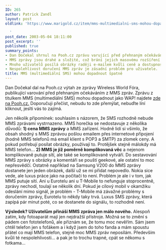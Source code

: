```yaml
---
ID: 265
author: Patrick Zandl
layout: post
oldlink: 'https://www.marigold.cz/item/mms-multimedialni-sms-mohou-dopadnout-spatne

  '
post_date: 2003-05-04 18:11:00
post_excerpt: ''
published: true
summary_points:
- Dan Dočekal shrnul na Pooh.cz zprávu varující před přehnaným očekáváním od MMS.
- MMS zprávy jsou drahé a složité, což brání jejich masovému rozšíření.
- Mnoho uživatelů posílá obrázky raději e-mailem kvůli ceně a dostupnosti.
- Nespolehlivost doručení MMS zpráv je zásadní problém pro uživatele.
title: MMS (multimediální SMS) mohou dopadnout špatně
---
```


<p>
Dan Dočekal dal na Pooh.cz výtah ze zprávy Wireless World Fóra, publikující varování před přehnaným očekáváním z MMS zpráv. Zprávu z titulkem MMS (multimediální SMS) mohou dopadnout jako WAP! najdete <A href="http://www.pooh.cz/a.asp?id=2004177&amp;db=" target=_blank>zde na Pooh.cz.</A>&#160;Doporučuji přečíst, nebudu to zde přemýlat, nebuďte líní kliknout, jeslti vás to zajímá. </p>

<p>
Jen několik připomínek: souhlasím s názorem, že SMS rozhodně nebude MMS&#160;zprávami vystrnazeno. MMS horečka se nedostavuje z několika důvodů: <STRONG>1) cena MMS zprávy</STRONG> a MMS zařízení. Hodně lidí si všimlo, že obsah shodný s MMS zprávou pošlou emailem přes internetové připojení (hodně MMS telefonů má email klient s POP3 a SMTP) za zlomek ceny. A pokud potřebují posílat obrázky, používají to.&#160;Protějšek stejně málokdy má MMS telefon... <STRONG>2) MMS je již poměrně komplikovaná věc</STRONG> a nejenom komplikovaně putuje sítí, ale také&#160;se komplikovaně vytváří. Do sestavování MMS zprávy s obrázky a komentáři se pouští geekové, ale ostatní to moc nepřesvědčí. Ostatně například na Samsung V200 do MMS zprávy dostanete jen jeden obrázek, další už se mi přidat nepovedlo. Nokia sice vede, ale luxus práce jako na počítači to není. Problém je ale i v tom, jak MMS putuje sítí. Ani u Eurotelu ani u&#160;T-Mobile to nefunguje stoprocentně, zprávy nechodí, toulají se několik dní. Pokud je cílový mobil v okamžiku odeslání mimo signál, je problém - T-Mobile má závažné problémy s doručením zprávy, Eurotelu to někdy taky trvá. Luxus SMS zprávy, která zapípá pár minut poté, co se dostanete do signálu, to rozhodně není. &#160;</p>

<p>
<STRONG>Výsledek? Uživatelům přináší MMS zpráva jen málo nového.</STRONG> Alespoň zatím, kdy fotoaparát mají jen nejdražší přístroje. Možná se to změní s pádem cen fototelefonů, ale přiznám se, že tomu moc nevěřím. Sám jsem chtěl telefon jen s foťákem a i když jsem do toho fanda&#160;a mám spoustu přátel co mají MMS telefon, stejně moc MMS zpráv neposílám. Především kvůli té nespolehlivosti... a pak je to trochu trapné, cpát se někomu s fotkama...</p>